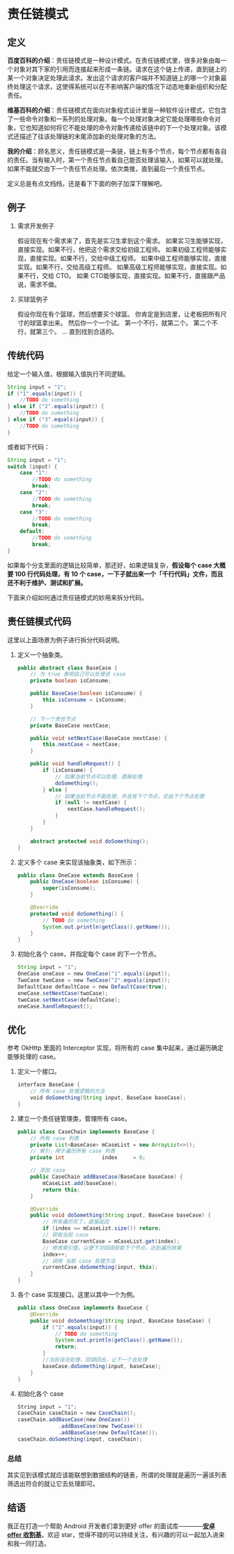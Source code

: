 # 责任链模式

## 定义

**百度百科的介绍**：责任链模式是一种设计模式。在责任链模式里，很多对象由每一个对象对其下家的引用而连接起来形成一条链。请求在这个链上传递，直到链上的某一个对象决定处理此请求。发出这个请求的客户端并不知道链上的哪一个对象最终处理这个请求，这使得系统可以在不影响客户端的情况下动态地重新组织和分配责任。

**维基百科的介绍**：责任链模式在面向对象程式设计里是一种软件设计模式，它包含了一些命令对象和一系列的处理对象。每一个处理对象决定它能处理哪些命令对象，它也知道如何将它不能处理的命令对象传递给该链中的下一个处理对象。该模式还描述了往该处理链的末尾添加新的处理对象的方法。

**我的介绍**：顾名思义，责任链模式是一条链，链上有多个节点，每个节点都有各自的责任。当有输入时，第一个责任节点看自己能否处理该输入，如果可以就处理。如果不能就交由下一个责任节点处理。依次类推，直到最后一个责任节点。

定义总是有点文绉绉，还是看下下面的例子加深下理解吧。

## 例子

1. 需求开发例子

    假设现在有个需求来了，首先是实习生拿到这个需求。
    如果实习生能够实现，直接实现。如果不行，他把这个需求交给初级工程师。
    如果初级工程师能够实现，直接实现。如果不行，交给中级工程师。
    如果中级工程师能够实现，直接实现。如果不行，交给高级工程师。
    如果高级工程师能够实现，直接实现。如果不行，交给 CTO。
    如果 CTO能够实现，直接实现。如果不行，直接跟产品说，需求不做。

2. 买球篮例子

    假设你现在有个篮球，然后想要买个球篮。
    你肯定是到店里，让老板把所有尺寸的球篮拿出来。
    然后你一个一个试。
    第一个不行，就第二个。
    第二个不行，就第三个。
    ...
    直到找到合适的。


## 传统代码

给定一个输入值，根据输入值执行不同逻辑。

```java
String input = "1";
if ("1".equals(input)) {
    //TODO do something
} else if ("2".equals(input)) {
    //TODO do something
} else if ("3".equals(input)) {
    //TODO do something
}
```

或者如下代码：

```java
String input = "1";
switch (input) {
    case "1":
        //TODO do something
        break;
    case "2":
        //TODO do something
        break;
    case "3":
        //TODO do something
        break;
    default:
        //TODO do something
        break;
}
```

如果每个分支里面的逻辑比较简单，那还好，如果逻辑复杂，**假设每个 case 大概要 100 行代码处理，有 10 个 case，一下子就出来一个「千行代码」文件，而且还不利于维护、测试和扩展。**

下面来介绍如何通过责任链模式的妙用来拆分代码。


## 责任链模式代码

这里以上面场景为例子进行拆分代码说明。

1. 定义一个抽象类。

    ```java
    public abstract class BaseCase {
        // 为 true 表明自己可以处理该 case
        private boolean isConsume;

        public BaseCase(boolean isConsume) {
            this.isConsume = isConsume;
        }

        // 下一个责任节点
        private BaseCase nextCase;

        public void setNextCase(BaseCase nextCase) {
            this.nextCase = nextCase;
        }

        public void handleRequest() {
            if (isConsume) {
                // 如果当前节点可以处理，直接处理
                doSomething();
            } else {
                // 如果当前节点不能处理，并且有下个节点，交由下个节点处理
                if (null != nextCase) {
                    nextCase.handleRequest();
                }
            }
        }

        abstract protected void doSomething();
    }
    ```

2. 定义多个 case 来实现该抽象类，如下所示：

    ```java
    public class OneCase extends BaseCase {
        public OneCase(boolean isConsume) {
            super(isConsume);
        }

        @Override
        protected void doSomething() {
            // TODO do something
            System.out.println(getClass().getName());
        }
    }
    ```

3. 初始化各个 case，并指定每个 case 的下一个节点。

    ```java
    String input = "1";
    OneCase oneCase = new OneCase("1".equals(input));
    TwoCase twoCase = new TwoCase("2".equals(input));
    DefaultCase defaultCase = new DefaultCase(true);
    oneCase.setNextCase(twoCase);
    twoCase.setNextCase(defaultCase);
    oneCase.handleRequest();
    ```


## 优化

参考 OkHttp 里面的 Interceptor 实现，将所有的 case 集中起来，通过遍历确定能够处理的 case。

1. 定义一个接口。

    ```java
    interface BaseCase {
        // 所有 case 处理逻辑的方法
        void doSomething(String input, BaseCase baseCase);
    }
    ```

2. 建立一个责任链管理类，管理所有 case。

    ```java
    public class CaseChain implements BaseCase {
        // 所有 case 列表
        private List<BaseCase> mCaseList = new ArrayList<>();
        // 索引，用于遍历所有 case 列表
        private int            index     = 0;

        // 添加 case
        public CaseChain addBaseCase(BaseCase baseCase) {
            mCaseList.add(baseCase);
            return this;
        }

        @Override
        public void doSomething(String input, BaseCase baseCase) {
            // 所有遍历完了，直接返回
            if (index == mCaseList.size()) return;
            // 获取当前 case
            BaseCase currentCase = mCaseList.get(index);
            // 修改索引值，以便下次回调获取下个节点，达到遍历效果
            index++;
            // 调用 当前 case 处理方法
            currentCase.doSomething(input, this);
        }
    }
    ```

3. 各个 case 实现接口。这里以其中一个为例。

    ```java
    public class OneCase implements BaseCase {
        @Override
        public void doSomething(String input, BaseCase baseCase) {
            if ("1".equals(input)) {
                // TODO do something
                System.out.println(getClass().getName());
                return;
            }
            //当前没法处理，回调回去，让下一个去处理
            baseCase.doSomething(input, baseCase);
        }
    }
    ```

4. 初始化各个 case

    ```java
    String input = "1";
    CaseChain caseChain = new CaseChain();  
    caseChain.addBaseCase(new OneCase())
                 .addBaseCase(new TwoCase())
                 .addBaseCase(new DefaultCase());  
    caseChain.doSomething(input, caseChain);
    ```

### 总结

其实见到该模式就应该能联想到数据结构的链表，所谓的处理就是遍历一遍该列表筛选出符合的就让它去处理即可。


## 结语

我正在打造一个帮助 Android 开发者们拿到更好 offer 的面试库————**[安卓 offer 收割基](https://github.com/Blankj/AndroidOfferKiller)**，欢迎 star，觉得不错的可以持续关注，有兴趣的可以一起加入进来和我一同打造。